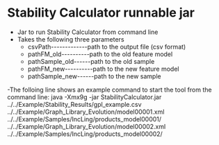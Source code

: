 # Stability Calculator runnable jar

- Jar to run Stability Calculator from command line
- Takes the following three parameters
    - csvPath-------------path to the output file (csv format)
    - pathFM_old----------path to the old feature model
    - pathSample_old------path to the old sample
	- pathFM_new----------path to the new feature model
	- pathSample_new------path to the new sample 

-The folloing line shows an example command to start the tool from the command line:
java -Xmx9g -jar StabilityCalculator.jar ../../Example/Stability_Results/gpl_example.csv ../../Example/Graph_Library_Evolution/model00001.xml ../../Example/Samples/IncLing/products_model00001/ ../../Example/Graph_Library_Evolution/model00002.xml ../../Example/Samples/IncLing/products_model00002/



